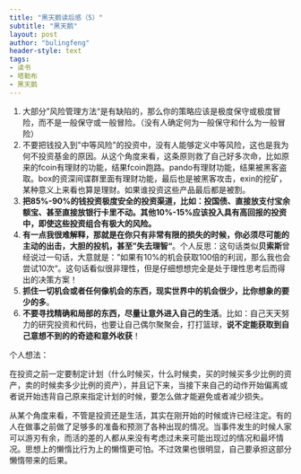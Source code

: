 ```yaml
---
title: "黑天鹅读后感（5）"
subtitle: "黑天鹅"
layout: post
author: "bulingfeng"
header-style: text
tags:
- 读书
- 塔勒布
- 黑天鹅
---
```


1. 大部分”风险管理方法“是有缺陷的，那么你的策略应该是极度保守或极度冒险，而不是一般保守或一般冒险。（没有人确定何为一般保守和什么为一般冒险）
2. 不要把钱投入到"中等风险"的投资中，没有人能够定义中等风险，这也是我为何不投资基金的原因。从这个角度来看，这条原则救了自己好多次命，比如原来的fcoin有理财的功能，结果fcoin跑路。pando有理财功能，结果被黑客盗取。box的资深间谍群里面有理财功能，最后也是被黑客攻击，exin的挖矿，某种意义上来看也算是理财。如果谁投资这些产品最后都是被割。
3. **把85%-90%的钱投资极度安全的投资渠道，比如：投国债、直接放支付宝余额宝、甚至直接放银行卡里不动。其他10%-15%应该投入具有高回报的投资中，即使这些投资组合有极大的风险。**
4. **有一点我很难解释，那就是在你只有非常有限的损失的时候，你必须尽可能的主动的出击，大胆的投机，甚至”失去理智“**。个人反思：这句话类似**贝索斯**曾经说过一句话，大意就是：”如果有10%的机会获取100倍的利润，那么我也会尝试10次“。这句话看似很非理性，但是仔细想想完全是处于理性思考后而得出的决策方案！
5. **抓住一切机会或者任何像机会的东西，现实世界中的机会很少，比你想象的要少的多**。
6. **不要寻找精确和局部的东西，尽量让意外进入自己的生活**。比如：自己天天努力的研究投资和代码，也要让自己偶尔聚聚会，打打篮球，**说不定能获取到自己意想不到的的奇迹和意外收获**！

个人想法：

在投资之前一定要制定计划（什么时候买，什么时候卖，买的时候买多少比例的资产，卖的时候卖多少比例的资产），并且记下来，当接下来自己的动作开始偏离或者说开始违背自己原来指定计划的时候，要怎么做才能避免或者减少损失。

从某个角度来看，不管是投资还是生活，其实在刚开始的时候或许已经注定。有的人在做事之前做了足够多的准备和预测了各种出现的情况。当事件发生的时候人家可以游刃有余，而活的差的人都从来没有考虑过未来可能出现过的情况和最坏情况。思想上的懒惰比行为上的懒惰更可怕。不过效果也很明显，自己要承担这部分懒惰带来的后果。